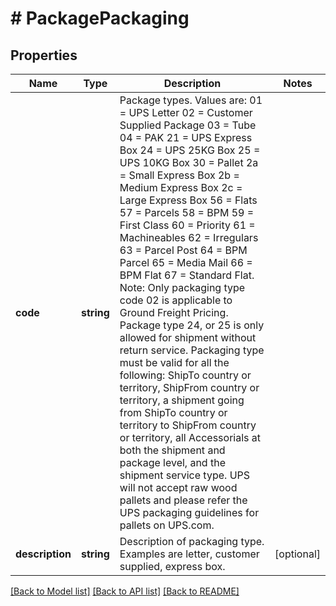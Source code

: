 # # PackagePackaging

## Properties

Name | Type | Description | Notes
------------ | ------------- | ------------- | -------------
**code** | **string** | Package types. Values are:  01 &#x3D; UPS Letter  02 &#x3D; Customer Supplied Package  03 &#x3D; Tube  04 &#x3D; PAK  21 &#x3D; UPS Express Box  24 &#x3D; UPS 25KG Box  25 &#x3D; UPS 10KG Box  30 &#x3D; Pallet  2a &#x3D; Small Express Box  2b &#x3D; Medium Express Box  2c &#x3D; Large Express Box  56 &#x3D; Flats  57 &#x3D; Parcels  58 &#x3D; BPM  59 &#x3D; First Class  60 &#x3D; Priority  61 &#x3D; Machineables  62 &#x3D; Irregulars  63 &#x3D; Parcel Post  64 &#x3D; BPM Parcel  65 &#x3D; Media Mail  66 &#x3D; BPM Flat  67 &#x3D; Standard Flat.   Note: Only packaging type code 02 is applicable to Ground Freight Pricing.   Package type 24, or 25 is only allowed for shipment without return service. Packaging type must be valid for all the following: ShipTo country or territory, ShipFrom country or territory, a shipment going from ShipTo country or territory to ShipFrom country or territory, all Accessorials at both the shipment and package level, and the shipment service type. UPS will not accept raw wood pallets and please refer the UPS packaging guidelines for pallets on UPS.com. |
**description** | **string** | Description of packaging type. Examples are letter, customer supplied, express box. | [optional]

[[Back to Model list]](../../README.md#models) [[Back to API list]](../../README.md#endpoints) [[Back to README]](../../README.md)
